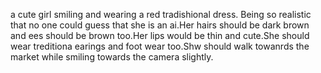 a cute girl smiling and wearing a red tradishional dress. Being so realistic that no one could guess that she is an ai.Her hairs should be dark brown and ees should be brown too.Her lips would be thin and cute.She should wear treditiona earings and foot wear too.Shw should walk towanrds the market while smiling towards the camera slightly.
